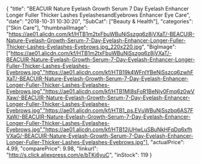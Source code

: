 {
	"title": "BEACUIR Nature Eyelash Growth Serum 7 Day Eyelash Enhancer Longer Fuller Thicker Lashes EyelashesandEyebrows Enhancer Eye Care",
	"date": "2018-10-31 10:30:20",
	"SubCat": ["Beauty & Health"],
	"categories": ["Skin Care"],
	"thumbnailImage": "https://ae01.alicdn.com/kf/HTB1m2txFbuWBuNjSszgq6z8jVXaT/-BEACUIR-Nature-Eyelash-Growth-Serum-7-Day-Eyelash-Enhancer-Longer-Fuller-Thicker-Lashes-Eyelashes-Eyebrows.jpg_220x220.jpg",
	"BigImage": ["https://ae01.alicdn.com/kf/HTB1m2txFbuWBuNjSszgq6z8jVXaT/-BEACUIR-Nature-Eyelash-Growth-Serum-7-Day-Eyelash-Enhancer-Longer-Fuller-Thicker-Lashes-Eyelashes-Eyebrows.jpg","https://ae01.alicdn.com/kf/HTB19k4WFnlYBeNjSszcq6zwhFXaT/-BEACUIR-Nature-Eyelash-Growth-Serum-7-Day-Eyelash-Enhancer-Longer-Fuller-Thicker-Lashes-Eyelashes-Eyebrows.jpg","https://ae01.alicdn.com/kf/HTB1MI8sFoR1BeNjy0Fmq6z0wVXaw/-BEACUIR-Nature-Eyelash-Growth-Serum-7-Day-Eyelash-Enhancer-Longer-Fuller-Thicker-Lashes-Eyelashes-Eyebrows.jpg","https://ae01.alicdn.com/kf/HTB1_ps.EVuWBuNjSszbq6AS7FXaW/-BEACUIR-Nature-Eyelash-Growth-Serum-7-Day-Eyelash-Enhancer-Longer-Fuller-Thicker-Lashes-Eyelashes-Eyebrows.jpg","https://ae01.alicdn.com/kf/HTB12jUHwLuSBuNkHFqDq6xfhVXaG/-BEACUIR-Nature-Eyelash-Growth-Serum-7-Day-Eyelash-Enhancer-Longer-Fuller-Thicker-Lashes-Eyelashes-Eyebrows.jpg"],
	"actualPrice": 4.99,
	"comparePrice": 9.98,
	"linkurl": "http://s.click.aliexpress.com/e/bTKi6yuC",
	"inStock": 119
}
